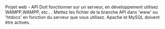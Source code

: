 Projet web - API
Doit fonctionner sur un serveur, en développement utilisez WAMPP,WAMPP, etc.. . Mettez les fichier de la branche API dans 'www' ou 'htdocs' en fonction du serveur que vous utilisez. Apache et MySQL doivent être activés.
